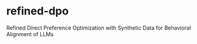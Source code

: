 # refined-dpo
Refined Direct Preference Optimization with Synthetic Data for Behavioral Alignment of LLMs
